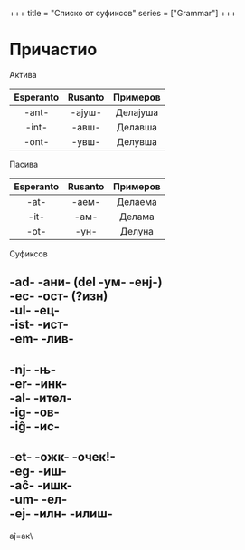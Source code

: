 +++
title = "Списко от суфиксов"
series = ["Grammar"]
+++



# Причастио

Актива

| Esperanto | Rusanto | Примеров  |
|:----------:|:----------:|:-----------:|
|   -ant-      |    -ајуш-      |     Делајуша      |
|   -int-      |    -авш-      |    Делавша     |
|   -ont-      |    -увш-      |    Делувша       |

Пасива

| Esperanto | Rusanto | Примеров  |
|:----------:|:----------:|:-----------:|
|   -at-      |    -аем-      |     Делаема      |
|   -it-      |    -ам-      |    Делама     |
|   -ot-      |    -ун-      |    Делуна      |

Суфиксов

-ad- -ани- (del -ум- -енј-)\
-ec- -ост- (?изн)\
-ul- -ец-\
-ist- -ист-\
-em- -лив-
---

-nj- -њ-\
-er- -инк-\
-al- -ител-\
-ig- -ов-\
-iĝ- -ис-
---

-et- -ожк- -очек!-\
-eg- -иш-\
-aĉ- -ишк-\
-um- -ел-\
-ej- -илн- -илиш-
---

aĵ=ак\

